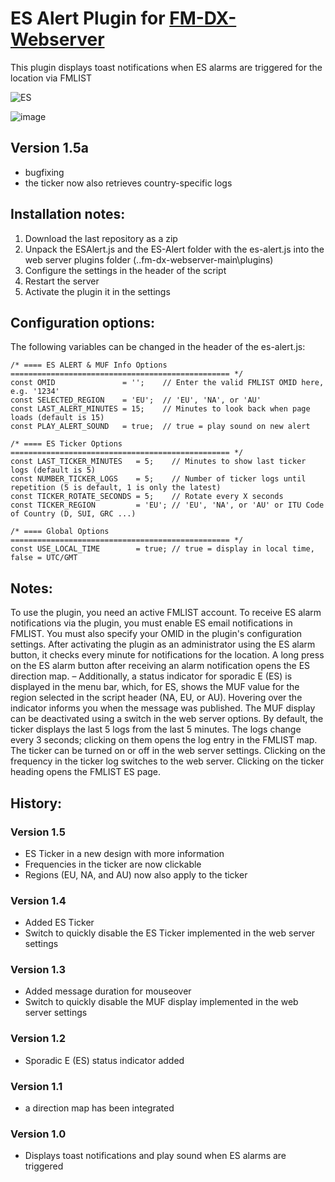 # ES Alert Plugin for [FM-DX-Webserver](https://github.com/NoobishSVK/fm-dx-webserver)

This plugin displays toast notifications when ES alarms are triggered for the location via FMLIST

![ES](https://github.com/user-attachments/assets/612741f0-5220-49e4-8e1e-3cc723aa5f50)


![image](https://github.com/user-attachments/assets/72b6ae0f-7727-48b6-bbea-29c89b7b12f7)


## Version 1.5a 

- bugfixing
- the ticker now also retrieves country-specific logs

## Installation notes:

1. 	Download the last repository as a zip
2.	Unpack the ESAlert.js and the ES-Alert folder with the es-alert.js into the web server plugins folder (..fm-dx-webserver-main\plugins)
3.  Configure the settings in the header of the script
4. 	Restart the server
5. 	Activate the plugin it in the settings

## Configuration options:

The following variables can be changed in the header of the es-alert.js:

    /* ==== ES ALERT & MUF Info Options ================================================= */
    const OMID               = '';	  // Enter the valid FMLIST OMID here, e.g. '1234'
    const SELECTED_REGION    = 'EU';  // 'EU', 'NA', or 'AU'
    const LAST_ALERT_MINUTES = 15;    // Minutes to look back when page loads (default is 15)
    const PLAY_ALERT_SOUND   = true;  // true = play sound on new alert
    
    /* ==== ES Ticker Options ================================================= */
    const LAST_TICKER_MINUTES   = 5;    // Minutes to show last ticker logs (default is 5)
    const NUMBER_TICKER_LOGS    = 5;    // Number of ticker logs until repetition (5 is default, 1 is only the latest) 
    const TICKER_ROTATE_SECONDS = 5;    // Rotate every X seconds
    const TICKER_REGION         = 'EU'; // 'EU', 'NA', or 'AU' or ITU Code of Country (D, SUI, GRC ...)
    
    /* ==== Global Options ================================================= */
    const USE_LOCAL_TIME        = true; // true = display in local time, false = UTC/GMT

## Notes: 

To use the plugin, you need an active FMLIST account. To receive ES alarm notifications via the plugin, you must enable ES email notifications in FMLIST. You must also specify your OMID in the plugin's configuration settings. After activating the plugin as an administrator using the ES alarm button, it checks every minute for notifications for the location. A long press on the ES alarm button after receiving an alarm notification opens the ES direction map. – Additionally, a status indicator for sporadic E (ES) is displayed in the menu bar, which, for ES, shows the MUF value for the region selected in the script header (NA, EU, or AU). Hovering over the indicator informs you when the message was published. The MUF display can be deactivated using a switch in the web server options. By default, the ticker displays the last 5 logs from the last 5 minutes. The logs change every 3 seconds; clicking on them opens the log entry in the FMLIST map. The ticker can be turned on or off in the web server settings. Clicking on the frequency in the ticker log switches to the web server. Clicking on the ticker heading opens the FMLIST ES page.

## History:

### Version 1.5 

- ES Ticker in a new design with more information
- Frequencies in the ticker are now clickable
- Regions (EU, NA, and AU) now also apply to the ticker

### Version 1.4 

- Added ES Ticker
- Switch to quickly disable the ES Ticker implemented in the web server settings

### Version 1.3 

- Added message duration for mouseover
- Switch to quickly disable the MUF display implemented in the web server settings

### Version 1.2 

- Sporadic E (ES) status indicator added

### Version 1.1 

- a direction map has been integrated

### Version 1.0 

- Displays toast notifications and play sound when ES alarms are triggered
